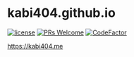 # kabi404.github.io

[![license](https://img.shields.io/github/license/mashape/apistatus.svg)](https://github.com/kabi404/kabi404.github.io/blob/master/LICENSE)
[![PRs Welcome](https://img.shields.io/badge/PRs-welcome-brightgreen.svg)](http://makeapullrequest.com)
[![CodeFactor](https://www.codefactor.io/repository/github/kabi404/kabi404.github.io/badge)](https://www.codefactor.io/repository/github/kabi404/kabi404.github.io)

https://kabi404.me
